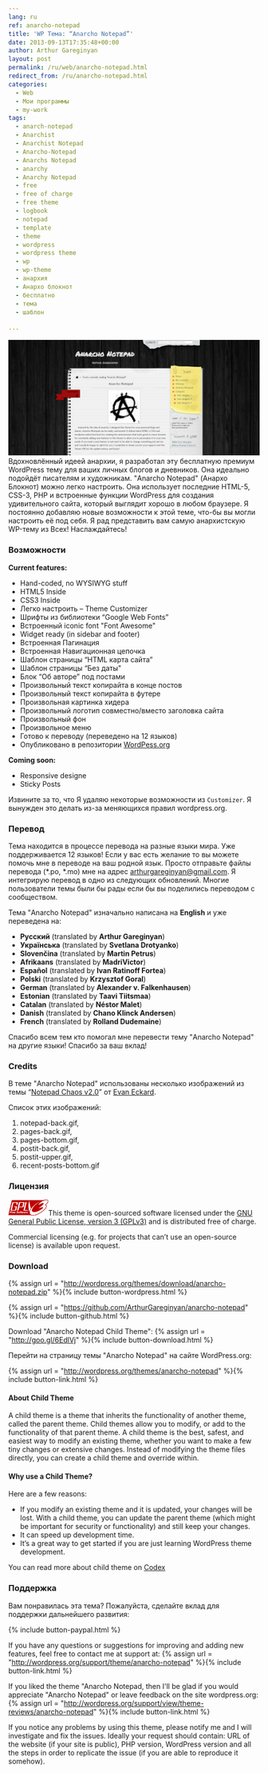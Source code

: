 ```yaml
---
lang: ru
ref: anarcho-notepad
title: 'WP Тема: “Anarcho Notepad”'
date: 2013-09-13T17:35:48+00:00
author: Arthur Gareginyan
layout: post
permalink: /ru/web/anarcho-notepad.html
redirect_from: /ru/anarcho-notepad.html
categories:
  - Web
  - Мои программы
  - my-work
tags:
  - anarch-notepad
  - Anarchist
  - Anarchist Notepad
  - Anarcho-Notepad
  - Anarchs Notepad
  - anarchy
  - Anarchy Notepad
  - free
  - free of charge
  - free theme
  - logbook
  - notepad
  - template
  - theme
  - wordpress
  - wordpress theme
  - wp
  - wp-theme
  - анархия
  - Анархо блокнот
  - бесплатно
  - тема
  - шаблон

---
```

![WP Theme Anarcho Notepad](/images/big_screenshot-1024x470.png)
Вдохновлённый идеей анархии, я разработал эту бесплатную премиум WordPress тему для ваших личных блогов и дневников. Она идеально подойдёт писателям и художникам. "Anarcho Notepad" (Анархо Блокнот) можно легко настроить. Она использует последние HTML-5, CSS-3, PHP и встроенные функции WordPress для создания удивительного сайта, который выглядит хорошо в любом браузере. Я постоянно добавляю новые возможности к этой теме, что-бы вы могли настроить её под себя. Я рад представить вам самую анархистскую WP-тему из Всех! Наслаждайтесь!


### Возможности

**Current features:**

   * Hand-coded, no WYSIWYG stuff
   * HTML5 Inside
   * CSS3 Inside
   * Легко настроить – Theme Customizer
   * Шрифты из библиотеки “Google Web Fonts”
   * Встроенный iconic font "Font Awesome"
   * Widget ready (in sidebar and footer)
   * Встроенная Пагинация
   * Встроенная Навигационная цепочка
   * Шаблон страницы “HTML карта сайта”
   * Шаблон страницы “Без даты"
   * Блок “Об авторе” под постами
   * Произвольный текст копирайта в конце постов
   * Произвольный текст копирайта в футере
   * Произвольная картинка хидера
   * Произвольный логотип совместно/вместо заголовка сайта
   * Произвольный фон
   * Произвольное меню
   * Готово к переводу (переведено на 12 языков)
   * Опубликовано в репозитории [WordPess.org](http://wordpess.org/)

**Coming soon:**

   * Responsive designe
   * Sticky Posts

Извините за то, что Я удаляю некоторые возможности из `Customizer`. Я вынужден это делать из-за меняющихся правил wordpress.org.


### Перевод

Тема находится в процессе перевода на разные языки мира. Уже поддерживается 12 языков! Если у вас есть желание то вы можете помочь мне в переводе на ваш родной язык. Просто отправьте файлы перевода (*.po, *.mo) мне на адрес arthurgareginyan@gmail.com. Я интегрирую перевод в одно из следующих обновлений. Многие пользователи темы были бы рады если бы вы поделились переводом с сообществом.

Тема "Anarcho Notepad" изначально написана на **English** и уже переведена на:

* **Русский** (translated by **Arthur Gareginyan**)
* **Українська** (translated by **Svetlana Drotyanko**)
* **Slovenčina** (translated by **Martin Petrus**)
* **Afrikaans** (translated by **MadriVictor**)
* **Español** (translated by **Ivan Ratinoff Fortea**)
* **Polski** (translated by **Krzysztof Goral**)
* **German** (translated by **Alexander v. Falkenhausen**)
* **Estonian** (translated by **Taavi Tiitsmaa**)
* **Catalan** (translated by **Néstor Malet**)
* **Danish** (translated by **Chano Klinck Andersen**)
* **French** (translated by **Rolland Dudemaine**)

Спасибо всем тем кто помогал мне перевести тему "Anarcho Notepad" на другие языки! Спасибо за ваш вклад!


### Credits

В теме "Anarcho Notepad" использованы несколько изображений из темы “<a href="http://www.notepadchaos.com/" target="_blank" rel="nofollow">Notepad Chaos  v2.0</a>” от <a href="http://www.evaneckard.com/" target="_blank" rel="nofollow">Evan Eckard</a>.

Список этих изображений:

1. notepad-back.gif,
2. pages-back.gif,
3. pages-bottom.gif,
4. postit-back.gif,
5. postit-upper.gif,
6. recent-posts-bottom.gif


### Лицензия

<img src="/images/gplv3-127x51.png" alt="gplv3" width="80" class="alignleft" />This theme is open-sourced software licensed under the <a href="http://www.gnu.org/licenses/gpl-3.0.html" title="GPLv3" target="_blank">GNU General Public License, version 3 (GPLv3)</a> and is distributed free of charge.

Commercial licensing (e.g. for projects that can’t use an open-source license) is available upon request.


### Download

{% assign url = "http://wordpress.org/themes/download/anarcho-notepad.zip" %}{% include button-wordpress.html %}

{% assign url = "https://github.com/ArthurGareginyan/anarcho-notepad" %}{% include button-github.html %}

Download "Anarcho Notepad Child Theme":
{% assign url = "http://goo.gl/6EdlVj" %}{% include button-download.html %}

Перейти на страницу темы "Anarcho Notepad" на сайте WordPress.org:


{% assign url = "http://wordpress.org/themes/anarcho-notepad" %}{% include button-link.html %}


#### About Child Theme

A child theme is a theme that inherits the functionality of another theme, called the parent theme. Child themes allow you to modify, or add to the functionality of that parent theme. A child theme is the best, safest, and easiest way to modify an existing theme, whether you want to make a few tiny changes or extensive changes. Instead of modifying the theme files directly, you can create a child theme and override within.


#### Why use a Child Theme?

Here are a few reasons:

* If you modify an existing theme and it is updated, your changes will be lost. With a child theme, you can update the parent theme (which might be important for security or functionality) and still keep your changes.
* It can speed up development time.
* It’s a great way to get started if you are just learning WordPress theme development.

You can read more about child theme on <a href="http://codex.wordpress.org/Child_Themes" target="_blank" rel="nofollow">Codex</a>


### Поддержка

Вам понравилась эта тема? Пожалуйста, сделайте вклад для поддержки дальнейшего развития:

{% include button-paypal.html %}

If you have any questions or suggestions for improving and adding new features, feel free to contact me at support at:
{% assign url = "http://wordpress.org/support/theme/anarcho-notepad" %}{% include button-link.html %}

If you liked the theme "Anarcho Notepad, then I'll be glad if you would appreciate "Anarcho Notepad" or leave feedback on the site wordpress.org:
{% assign url = "http://wordpress.org/support/view/theme-reviews/anarcho-notepad" %}{% include button-link.html %}

If you notice any problems by using this theme, please notify me and I will investigate and fix the issues. Ideally your request should contain: URL of the website (if your site is public), PHP version, WordPress version and all the steps in order to replicate the issue (if you are able to reproduce it somehow).
